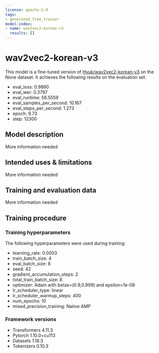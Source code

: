 ```yaml
---
license: apache-2.0
tags:
- generated_from_trainer
model-index:
- name: wav2vec2-korean-v3
  results: []
---
```


<!-- This model card has been generated automatically according to the information the Trainer had access to. You
should probably proofread and complete it, then remove this comment. -->

# wav2vec2-korean-v3

This model is a fine-tuned version of [Hyuk/wav2vec2-korean-v3](https://huggingface.co/Hyuk/wav2vec2-korean-v3) on the None dataset.
It achieves the following results on the evaluation set:
- eval_loss: 0.9860
- eval_wer: 0.3797
- eval_runtime: 56.5559
- eval_samples_per_second: 10.167
- eval_steps_per_second: 1.273
- epoch: 9.73
- step: 12300

## Model description

More information needed

## Intended uses & limitations

More information needed

## Training and evaluation data

More information needed

## Training procedure

### Training hyperparameters

The following hyperparameters were used during training:
- learning_rate: 0.0003
- train_batch_size: 4
- eval_batch_size: 8
- seed: 42
- gradient_accumulation_steps: 2
- total_train_batch_size: 8
- optimizer: Adam with betas=(0.9,0.999) and epsilon=1e-08
- lr_scheduler_type: linear
- lr_scheduler_warmup_steps: 400
- num_epochs: 10
- mixed_precision_training: Native AMP

### Framework versions

- Transformers 4.11.3
- Pytorch 1.10.0+cu113
- Datasets 1.18.3
- Tokenizers 0.10.3
